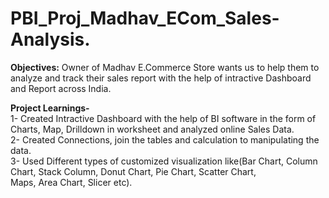 # PBI_Proj_Madhav_ECom_Sales-Analysis.
**Objectives:**  Owner of Madhav E.Commerce Store wants us to help them to analyze and track their sales report with the help of intractive Dashboard and Report across India.

**Project Learnings-**<br> 1- Created Intractive Dashboard with the help of BI software in the form of Charts, Map, Drilldown in worksheet and analyzed online Sales Data.<br>
2- Created Connections, join the tables and calculation to manipulating the data.<br>
3- Used Different types of customized visualization like(Bar Chart, Column Chart, Stack Column, Donut Chart, Pie Chart, Scatter Chart,<br> Maps, Area Chart, Slicer etc).

               
